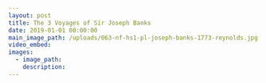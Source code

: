 ```yaml
---
layout: post
title: The 3 Voyages of Sir Joseph Banks
date: 2019-01-01 00:00:00
main_image_path: /uploads/063-nf-hs1-pl-joseph-banks-1773-reynolds.jpg
video_embed:
images:
  - image_path:
    description:
---
```



